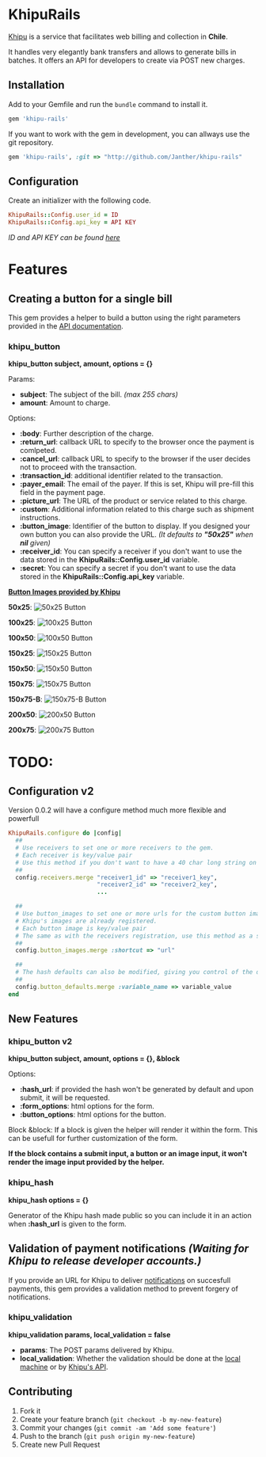 # KhipuRails

[Khipu](https://khipu.com/home) is a service that facilitates web billing and collection in **Chile**.

It handles very elegantly bank transfers and allows to generate bills in batches.
It offers an API for developers to create via POST new charges.

## Installation

Add to your Gemfile and run the `bundle` command to install it.
```ruby
gem 'khipu-rails'
```

If you want to work with the gem in development, you can allways use the git repository.
```ruby
gem 'khipu-rails', :git => "http://github.com/Janther/khipu-rails"
```

## Configuration

Create an initializer with the following code.
```ruby
KhipuRails::Config.user_id = ID
KhipuRails::Config.api_key = API KEY
```

*ID and API KEY can be found [here](https://khipu.com/merchant/profile#instant-notification-data)*

# Features

## Creating a button for a single bill

This gem provides a helper to build a button using the right parameters provided in the [API documentation](https://khipu.com/page/api#creacion-formulario).

### khipu_button
**khipu_button subject, amount, options = {}**

Params:
* **subject**: The subject of the bill. *(max 255 chars)*
* **amount**: Amount to charge.

Options:
* **:body**: Further description of the charge.
* **:return_url**: callback URL to specify to the browser once the payment is comlpeted.
* **:cancel_url**: callback URL to specify to the browser if the user decides not to proceed with the transaction.
* **:transaction_id**: additional identifier related to the transaction.
* **:payer_email**: The email of the payer. If this is set, Khipu will pre-fill this field in the payment page.
* **:picture_url**: The URL of the product or service related to this charge.
* **:custom**: Additional information related to this charge such as shipment instructions.
* **:button_image**: Identifier of the button to display. If you designed your own button you can also provide the URL. *(It defaults to __"50x25"__ when __nil__ given)*
* **:receiver_id**: You can specify a receiver if you don't want to use the data stored in the **KhipuRails::Config.user_id** variable.
* **:secret**: You can specify a secret if you don't want to use the data stored in the **KhipuRails::Config.api_key** variable.

**[Button Images provided by Khipu](https://khipu.com/page/botones-de-pago)**

**50x25**: ![50x25 Button](https://s3.amazonaws.com/static.khipu.com/buttons/50x25.png)

**100x25**: ![100x25 Button](https://s3.amazonaws.com/static.khipu.com/buttons/100x25.png)

**100x50**: ![100x50 Button](https://s3.amazonaws.com/static.khipu.com/buttons/100x50.png)

**150x25**: ![150x25 Button](https://s3.amazonaws.com/static.khipu.com/buttons/150x25.png)

**150x50**: ![150x50 Button](https://s3.amazonaws.com/static.khipu.com/buttons/150x50.png)

**150x75**: ![150x75 Button](https://s3.amazonaws.com/static.khipu.com/buttons/150x75.png)

**150x75-B**: ![150x75-B Button](https://s3.amazonaws.com/static.khipu.com/buttons/150x75-B.png)

**200x50**: ![200x50 Button](https://s3.amazonaws.com/static.khipu.com/buttons/200x50.png)

**200x75**: ![200x75 Button](https://s3.amazonaws.com/static.khipu.com/buttons/200x75.png)

# TODO:
## Configuration v2
Version 0.0.2 will have a configure method much more flexible and powerfull
```ruby
KhipuRails.configure do |config|
  ##
  # Use receivers to set one or more receivers to the gem.
  # Each receiver is key/value pair
  # Use this method if you don't want to have a 40 char long string on the view or controler.
  ##
  config.receivers.merge "receiver1_id" => "receiver1_key",
                         "receiver2_id" => "receiver2_key",
                         ...

  ##
  # Use button_images to set one or more urls for the custom button images you might have.
  # Khipu's images are already registered.
  # Each button image is key/value pair
  # The same as with the receivers registration, use this method as a shortcut for long urls on your view.
  ##
  config.button_images.merge :shortcut => "url"

  ##
  # The hash defaults can also be modified, giving you control of the default values the helper khipu_button uses.
  ##
  config.button_defaults.merge :variable_name => variable_value
end
```

## New Features

### khipu_button v2
**khipu_button subject, amount, options = {}, &block**

Options:
* **:hash_url**: if provided the hash won't be generated by default and upon submit, it will be requested.
* **:form_options**: html options for the form.
* **:button_options**: html options for the button.

Block
&block: If a block is given the helper will render it within the form. This can be usefull for further customization of the form.

**If the block contains a submit input, a button or an image input, it won't render the image input provided by the helper.**

### khipu_hash
**khipu_hash options = {}**

Generator of the Khipu hash made public so you can include it in an action when **:hash_url** is given to the form.


## Validation of payment notifications *(Waiting for Khipu to release developer accounts.)*

If you provide an URL for Khipu to deliver [notifications](https://khipu.com/page/api#notification-instantanea) on succesfull payments, this gem provides a validation method to prevent forgery of notifications.

### khipu_validation

**khipu_validation params, local_validation = false**

* **params**: The POST params delivered by Khipu.
* **local_validation**: Whether the validation should be done at the [local machine](https://khipu.com/page/api#validacion-local) or by [Khipu's API](https://khipu.com/page/api#validacion-web-service).

## Contributing

1. Fork it
2. Create your feature branch (`git checkout -b my-new-feature`)
3. Commit your changes (`git commit -am 'Add some feature'`)
4. Push to the branch (`git push origin my-new-feature`)
5. Create new Pull Request
